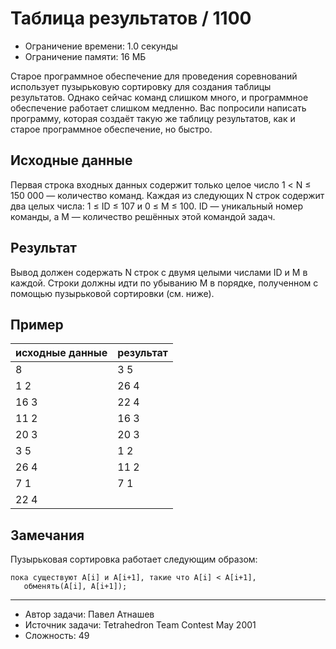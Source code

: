 # Таблица результатов / 1100

* Ограничение времени: 1.0 секунды
* Ограничение памяти: 16 МБ

Старое программное обеспечение для проведения соревнований использует пузырьковую сортировку для создания таблицы результатов. Однако сейчас команд слишком много, и программное обеспечение работает слишком медленно. Вас попросили написать программу, которая создаёт такую же таблицу результатов, как и старое программное обеспечение, но быстро.

## Исходные данные

Первая строка входных данных содержит только целое число 1 < N ≤ 150 000 — количество команд. Каждая из следующих N строк содержит два целых числа: 1 ≤ ID ≤ 107 и 0 ≤ M ≤ 100. ID — уникальный номер команды, а M — количество решённых этой командой задач.

## Результат

Вывод должен содержать N строк с двумя целыми числами ID и M в каждой. Строки должны идти по убыванию M в порядке, полученном с помощью пузырьковой сортировки (см. ниже).

## Пример

| исходные данные   | результат   |
| ----------------- | ----------- |
| 8                 | 3 5         |
| 1 2               | 26 4        |
| 16 3              | 22 4        |
| 11 2              | 16 3        |
| 20 3              | 20 3        |
| 3 5               | 1 2         |
| 26 4              | 11 2        |
| 7 1               | 7 1         |
| 22 4              |

## Замечания

Пузырьковая сортировка работает следующим образом:

```
пока существуют A[i] и A[i+1], такие что A[i] < A[i+1],
   обменять(A[i], A[i+1]);
```

---

* Автор задачи: Павел Атнашев
* Источник задачи: Tetrahedron Team Contest May 2001 
* Сложность: 49